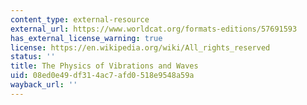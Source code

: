 ```yaml
---
content_type: external-resource
external_url: https://www.worldcat.org/formats-editions/57691593
has_external_license_warning: true
license: https://en.wikipedia.org/wiki/All_rights_reserved
status: ''
title: The Physics of Vibrations and Waves
uid: 08ed0e49-df31-4ac7-afd0-518e9548a59a
wayback_url: ''
---
```

